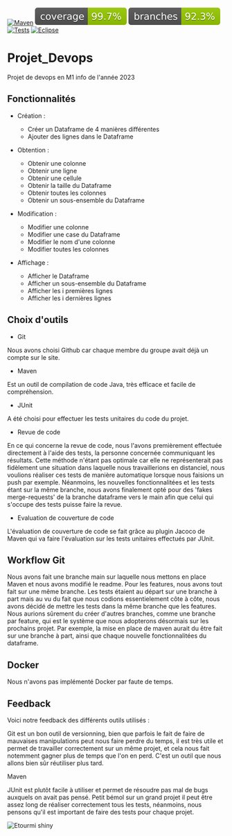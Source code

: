 [![Maven](https://maven-badges.herokuapp.com/maven-central/cz.jirutka.rsql/rsql-parser/badge.svg)](https://maven.apache.org/)
![Coverage](/badges/jacoco.svg)
![Branches](/badges/branches.svg)
[![Tests](https://badgen.net/badge/icon/Tests?icon=bitcoin-lightning&label)](https://junit.org/junit5/)
[![Eclipse](https://badgen.net/badge/icon/eclipse?icon=eclipse&label)](https://junit.org/junit5/)

# Projet_Devops
Projet de devops en M1 info de l'année 2023

## Fonctionnalités

* Création :

  * Créer un Dataframe de 4 manières différentes
  * Ajouter des lignes dans le Dataframe

* Obtention :

  * Obtenir une colonne
  * Obtenir une ligne
  * Obtenir une cellule
  * Obtenir la taille du Dataframe
  * Obtenir toutes les colonnes
  * Obtenir un sous-ensemble du Dataframe
 
* Modification :

  * Modifier une colonne
  * Modifier une case du Dataframe
  * Modifier le nom d'une colonne
  * Modifier toutes les colonnes

* Affichage :

  * Afficher le Dataframe
  * Afficher un sous-ensemble du Dataframe
  * Afficher les i premières lignes
  * Afficher les i dernières lignes

## Choix d'outils

- Git

Nous avons choisi Github car chaque membre du groupe avait déjà un compte sur le site.

- Maven

Est un outil de compilation de code Java, très efficace et facile de compréhension.

- JUnit

A été choisi pour effectuer les tests unitaires du code du projet.

- Revue de code

En ce qui concerne la revue de code, nous l'avons premièrement effectuée directement à l'aide des tests, la personne concernée communiquant les résultats. 
Cette méthode n'étant pas optimale car elle ne représenterait pas fidèlement une situation dans laquelle nous travaillerions en distanciel, nous voulions réaliser ces tests de manière automatique lorsque nous faisions un push par exemple. Néanmoins, les nouvelles fonctionnalitées et les tests étant sur la même branche, nous avons finalement opté pour des 'fakes merge-requests' de la branche dataframe vers le main afin que celui qui s'occupe des tests puisse faire la revue.

- Evaluation de couverture de code

L'évaluation de couverture de code se fait grâce au plugin Jacoco de Maven qui va faire l'évaluation sur les tests unitaires effectués par JUnit.

## Workflow Git

Nous avons fait une branche main sur laquelle nous mettons en place Maven et nous avons modifié le readme.
Pour les features, nous avons tout fait sur une même branche. Les tests étaient au départ sur une branche à part mais au vu du fait que nous codions essentielement côte à côte, nous avons décidé de mettre les tests dans la même branche que les features.
Nous aurions sûrement du créer d'autres branches, comme une branche par feature, qui est le système que nous adopterons désormais sur les prochains projet. Par exemple, la mise en place de maven aurait du être fait sur une branche à part, ainsi que chaque nouvelle fonctionnalitées du dataframe.

## Docker

Nous n'avons pas implémenté Docker par faute de temps.

## Feedback
Voici notre feedback des différents outils utilisés :

Git est un bon outil de versionning, bien que parfois le fait de faire de mauvaises manipulations peut nous faire perdre du temps, il est très utile et permet de travailler correctement sur un même projet, et cela nous fait notemment gagner plus de temps que l'on en perd. C'est un outil que nous allons bien sûr réutiliser plus tard.

Maven 

JUnit est plutôt facile à utiliser et permet de résoudre pas mal de bugs auxquels on avait pas pensé. Petit bémol sur un grand projet il peut être assez long de réaliser correctement tous les tests, néanmoins, nous pensons qu'il est important de faire des tests pour chaque projet.

![Etourmi shiny](https://media.tenor.com/zfonKmPNbiEAAAAM/breakfast-club-cool.gif)
